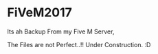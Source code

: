# FiVeM2017

Its ah Backup From my Five M Server,

The Files are not Perfect..!!
Under Construction. :D
